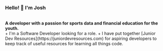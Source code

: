 ### Hello! 👋 I'm Josh
<br>
<strong>A developer with a passion for sports data and financial education for the youth.</strong>
<br>
+ I'm a Software Developer looking for a role.
+ I have put together [Junior Dev Resources](https://juniordevresources.com) for aspiring developers to keep track of useful resources for learning all things code.

<!--
**MackieJG/MackieJG** is a ✨ _special_ ✨ repository because its `README.md` (this file) appears on your GitHub profile.

Here are some ideas to get you started:

- 🔭 I’m currently working on ...
- 🌱 I’m currently learning ...
- 👯 I’m looking to collaborate on ...
- 🤔 I’m looking for help with ...
- 💬 Ask me about ...
- 📫 How to reach me: ...
- 😄 Pronouns: ...
- ⚡ Fun fact: ...
-->
